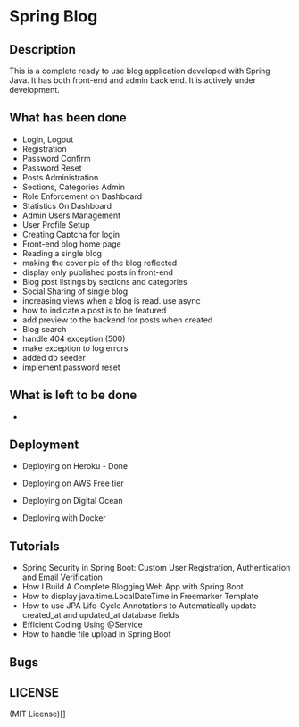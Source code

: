 Spring Blog
===========

Description
------------
This is a complete ready to use blog application developed with Spring Java. It has both front-end and admin back end.
It is actively under development.

What has been done
------------------
- Login, Logout
- Registration
- Password Confirm
- Password Reset
- Posts Administration
- Sections, Categories Admin
- Role Enforcement on Dashboard
- Statistics On Dashboard
- Admin Users Management
- User Profile Setup
- Creating Captcha for login
- Front-end blog home page
- Reading a single blog
- making the cover pic of the blog reflected
- display only published posts in front-end
- Blog post listings by sections and categories
- Social Sharing of single blog
- increasing views when a blog is read. use async
- how to indicate a post is to be featured
- add preview to the backend for posts when created
- Blog search
- handle 404 exception (500)
- make exception to log errors
- added db seeder
- implement password reset

What is left to be done
-----------------------
- 

Deployment
----------
- Deploying on Heroku - Done

- Deploying on AWS Free tier
- Deploying on Digital Ocean

- Deploying with Docker

Tutorials
---------
- Spring Security in Spring Boot: Custom User Registration, Authentication and Email Verification
- How I Build A Complete Blogging Web App with Spring Boot.
- How to display java.time.LocalDateTime in Freemarker Template
- How to use JPA Life-Cycle Annotations to Automatically update created_at and updated_at database fields
- Efficient Coding Using @Service
- How to handle file upload in Spring Boot

Bugs
------

LICENSE
-------
(MIT License)[]